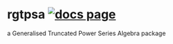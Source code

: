 # rgtpsa [![docs page][docs-badge]][docs]

[docs-badge]: https://img.shields.io/badge/docs-website-blue.svg
[docs]: https://awegsche.github.io/rgtpsa/rgtpsa/index.html

a Generalised Truncated Power Series Algebra package

